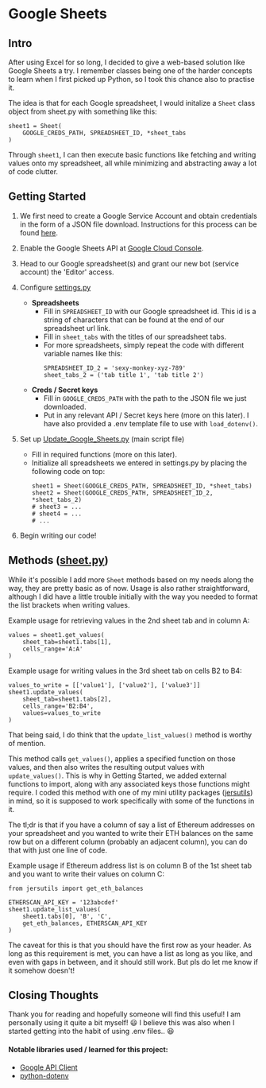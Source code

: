 Google Sheets
=============

Intro
-----
After using Excel for so long, I decided to give a web-based solution like Google Sheets a try. I remember classes being one of the harder concepts to learn when I first picked up Python, so I took this chance also to practise it.

The idea is that for each Google spreadsheet, I would initalize a `Sheet` class object from sheet.py with something like this:
```
sheet1 = Sheet(
    GOOGLE_CREDS_PATH, SPREADSHEET_ID, *sheet_tabs
)
```
Through `sheet1`, I can then execute basic functions like fetching and writing values onto my spreadsheet, all while minimizing and abstracting away a lot of code clutter.

Getting Started
---------------
1. We first need to create a Google Service Account and obtain credentials in the form of a JSON file download. Instructions for this process can be found [here](https://developers.google.com/workspace/guides/create-credentials#service-account).

2. Enable the Google Sheets API at [Google Cloud Console](https://console.cloud.google.com/apis).

3. Head to our Google spreadsheet(s) and grant our new bot (service account) the 'Editor' access.

4. Configure [settings.py](settings.py)
   - **Spreadsheets**
       - Fill in `SPREADSHEET_ID` with our Google spreadsheet id. This id is a string of characters that can be found at the end of our spreadsheet url link.
       - Fill in `sheet_tabs` with the titles of our spreadsheet tabs.
       - For more spreadsheets, simply repeat the code with different variable names like this:
         ```
         SPREADSHEET_ID_2 = 'sexy-monkey-xyz-789'
         sheet_tabs_2 = ('tab title 1', 'tab title 2')
         ```
   - **Creds / Secret keys**
       - Fill in `GOOGLE_CREDS_PATH` with the path to the JSON file we just downloaded.
       - Put in any relevant API / Secret keys here (more on this later). I have also provided a .env template file to use with `load_dotenv()`.

5. Set up [Update_Google_Sheets.py](Update_Google_Sheets.py) (main script file)
   - Fill in required functions (more on this later).
   - Initialize all spreadsheets we entered in settings.py by placing the following code on top:
     ```
     sheet1 = Sheet(GOOGLE_CREDS_PATH, SPREADSHEET_ID, *sheet_tabs)
     sheet2 = Sheet(GOOGLE_CREDS_PATH, SPREADSHEET_ID_2, *sheet_tabs_2)
     # sheet3 = ...
     # sheet4 = ...
     # ...
     ```

6. Begin writing our code!

Methods ([sheet.py](sheet.py))
------------------------------
While it's possible I add more `Sheet` methods based on my needs along the way, they are pretty basic as of now. Usage is also rather straightforward, although I did have a little trouble initially with the way you needed to format the list brackets when writing values.

Example usage for retrieving values in the 2nd sheet tab and in column A:
```
values = sheet1.get_values(
    sheet_tab=sheet1.tabs[1],
    cells_range='A:A'
)
```
Example usage for writing values in the 3rd sheet tab on cells B2 to B4:
```
values_to_write = [['value1'], ['value2'], ['value3']]
sheet1.update_values(
    sheet_tab=sheet1.tabs[2],
    cells_range='B2:B4',
    values=values_to_write
)
```

That being said, I do think that the `update_list_values()` method is worthy of mention.

This method calls `get_values()`, applies a specified function on those values, and then also writes the resulting output values with `update_values()`. This is why in Getting Started, we added external functions to import, along with any associated keys those functions might require. I coded this method with one of my mini utility packages ([jersutils](https://github.com/jeremyngcode/jersutils)) in mind, so it is supposed to work specifically with some of the functions in it.

The tl;dr is that if you have a column of say a list of Ethereum addresses on your spreadsheet and you wanted to write their ETH balances on the same row but on a different column (probably an adjacent column), you can do that with just one line of code.

Example usage if Ethereum address list is on column B of the 1st sheet tab and you want to write their values on column C:
```
from jersutils import get_eth_balances

ETHERSCAN_API_KEY = '123abcdef'
sheet1.update_list_values(
    sheet1.tabs[0], 'B', 'C',
    get_eth_balances, ETHERSCAN_API_KEY
)
```
The caveat for this is that you should have the first row as your header. As long as this requirement is met, you can have a list as long as you like, and even with gaps in between, and it should still work. But pls do let me know if it somehow doesn't!

Closing Thoughts
----------------
Thank you for reading and hopefully someone will find this useful! I am personally using it quite a bit myself! 😃 I believe this was also when I started getting into the habit of using .env files.. 😆

#### Notable libraries used / learned for this project:
- [Google API Client](https://pypi.org/project/google-api-python-client/)
- [python-dotenv](https://pypi.org/project/python-dotenv/)
